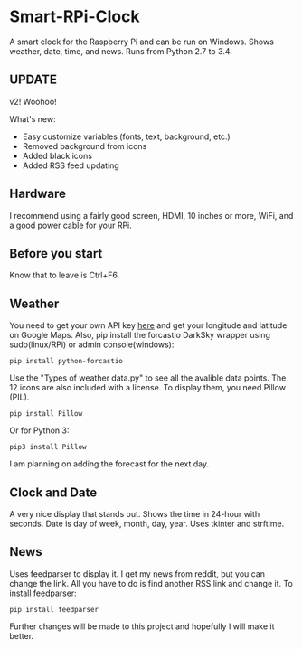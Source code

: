 # Smart-RPi-Clock
A smart clock for the Raspberry Pi and can be run on Windows. Shows weather, date, time, and news. Runs from Python 2.7 to 3.4.

## UPDATE
v2! Woohoo!

What's new:

- Easy customize variables (fonts, text, background, etc.)
- Removed background from icons
- Added black icons
- Added RSS feed updating

## Hardware
I recommend using a fairly good screen, HDMI, 10 inches or more, WiFi, and a good power cable for your RPi.

## Before you start
Know that to leave is Ctrl+F6.

## Weather

You need to get your own API key <a href="www.darksky.net/dev">here</a> and get your longitude and latitude on Google Maps. Also, pip install the forcastio DarkSky wrapper using sudo(linux/RPi) or admin console(windows):

    pip install python-forcastio
    
Use the "Types of weather data.py" to see all the avalible data points. The 12 icons are also included with a license. To display them, you need Pillow (PIL).

    pip install Pillow
    
Or for Python 3:

    pip3 install Pillow

I am planning on adding the forecast for the next day.

## Clock and Date

A very nice display that stands out. Shows the time in 24-hour with seconds. Date is day of week, month, day, year. Uses tkinter and strftime.

## News
Uses feedparser to display it. I get my news from reddit, but you can change the link. All you have to do is find another RSS link and change it. To install feedparser:

    pip install feedparser
    
Further changes will be made to this project and hopefully I will make it better.
